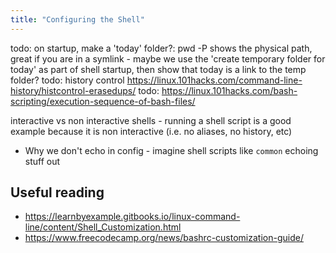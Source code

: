 ```yaml
---
title: "Configuring the Shell"
---
```


todo: on startup, make a 'today' folder?: pwd -P shows the physical path, great if you are in a symlink - maybe we use the 'create temporary folder for today' as part of shell startup, then show that today is a link to the temp folder?
todo: history control https://linux.101hacks.com/command-line-history/histcontrol-erasedups/
todo: https://linux.101hacks.com/bash-scripting/execution-sequence-of-bash-files/


interactive vs non interactive shells - running a shell script is a good example because it is non interactive (i.e. no aliases, no history, etc)

- Why we don't echo in config - imagine shell scripts like `common` echoing stuff out

## Useful reading

- https://learnbyexample.gitbooks.io/linux-command-line/content/Shell_Customization.html
- https://www.freecodecamp.org/news/bashrc-customization-guide/

